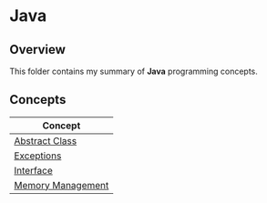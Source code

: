 # Java

## Overview
This folder contains my summary of **Java** programming concepts.

## Concepts
| Concept                                                                                            |
|----------------------------------------------------------------------------------------------------|
| [Abstract Class](https://github.com/shumarb/learning/tree/main/concepts/java/abstract-class)       |
| [Exceptions](https://github.com/shumarb/learning/tree/main/concepts/java/exceptions)               |
| [Interface](https://github.com/shumarb/learning/tree/main/concepts/java/interface)                 |
| [Memory Management](https://github.com/shumarb/learning/tree/main/concepts/java/memory-management) |

